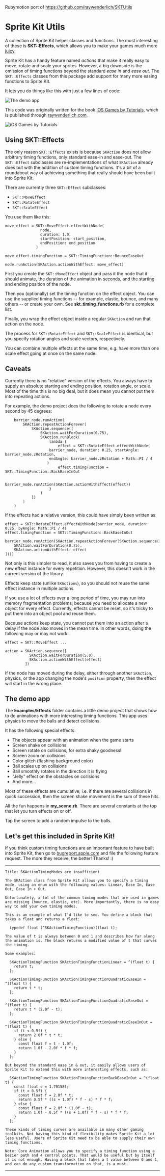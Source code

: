 Rubymotion port of https://github.com/raywenderlich/SKTUtils

# Sprite Kit Utils

A collection of Sprite Kit helper classes and functions. The most interesting of these is **SKT::Effects**, which allows you to make your games much more [juicy](http://bitly.com/juice-it). 

Sprite Kit has a handy feature named *actions* that make it really easy to move, rotate and scale your sprites. However, a big downside is the omission of timing functions beyond the standard *ease in* and *ease out*. The `SKT::Effects` classes from this package add support for many more easing functions to Sprite Kit.

It lets you do things like this with just a few lines of code:

![The demo app](demo_app/Demo.gif)

This code was originally written for the book [iOS Games by Tutorials](http://raywenderlich.com/store/ios-games-by-tutorials), which is published through [raywenderlich.com](http://raywenderlich.com).

![iOS Games by Tutorials](http://cdn4.raywenderlich.com/wp-content/uploads/2013/10/iGT_PDFonly_280@2x.png "iOS Games by Tutorials")

## Using SKT::Effects

The only reason `SKT::Effects` exists is because `SKAction` does not allow arbitrary timing functions, only standard ease-in and ease-out. The `SKT::Effect` subclasses are re-implementations of what `SKAction` already does but with the addition of custom timing functions. It's a bit of a roundabout way of achieving something that really should have been built into Sprite Kit.

There are currently three `SKT::Effect` subclasses:

- `SKT::MoveEffect`
- `SKT::RotateEffect`
- `SKT::ScaleEffect`

You use them like this:

    move_effect = SKT::MoveEffect.effectWithNode(
                    node, 
                    duration: 1.0,
                    startPosition: start_position,
                    endPosition: end_position
                  )
                  
    move_effect.timingFunction = SKT::TimingFunction::BounceEaseOut
    
    node.runAction(SKAction.actionWithEffect: move_effect)
  

First you create the `SKT::MoveEffect` object and pass it the node that it should animate, the duration of the animation in seconds, and the starting and ending position of the node.

Then you (optionally) set the timing function on the effect object. You can use the supplied timing functions -- for example, elastic, bounce, and many others -- or create your own. See **skt_timing_functions.rb** for a complete list.

Finally, you wrap the effect object inside a regular `SKAction` and run that action on the node.

The process for `SKT::RotateEffect` and `SKT::ScaleEffect` is identical, but you specify rotation angles and scale vectors, respectively.

You can combine multiple effects at the same time, e.g. have more than one scale effect going at once on the same node.

## Caveats

Currently there is no "relative" version of the effects. You always have to supply an absolute starting and ending position, rotation angle, or scale. Most of the time this is no big deal, but it does mean you cannot put them into repeating actions.

For example, the demo project does the following to rotate a node every second by 45 degrees:

		barrier_node.runAction(
			SKAction.repeatActionForever(
				SKAction.sequence([
					SKAction.waitForDuration(0.75),
					SKAction.runBlock(
						lambda {
							effect = SKT::RotateEffect.effectWithNode(
                        barrier_node, duration: 0.25, startAngle: barrier_node.zRotation, 
                        endAngle: barrier_node.zRotation + Math::PI / 4
                       )
							effect.timingFunction = SKT::TimingFunction::BackEaseInOut
							
							barrier_node.runAction(SKAction.actionWithEffect(effect))
						}
					)
				])
			)
		)

If the effects had a relative version, this could have simply been written as:

    effect = SKT::RotateEffect.effectWithNode(barrier_node, duration: 0.25, byAngle: Math::PI / 4)
    effect.timingFunction = SKT::TimingFunction::BackEaseInOut
    
    barrier_node.runAction(SKAction.repeatActionForever(SKAction.sequence([
        SKAction.waitForDuration(0.75),
        SKAction.actionWithEffect: effect
    ])))

Not only is this simpler to read, it also saves you from having to create a new effect instance for every repetition. However, this doesn't work in the current version of the library.

Effects keep state (unlike `SKActions`), so you should not reuse the same effect instance in multiple actions.

If you use a lot of effects over a long period of time, you may run into memory fragmentation problems, because you need to allocate a new object for every effect. Currently, effects cannot be reset, so it's tricky to put them into an object pool and reuse them.

Because actions keep state, you cannot put them into an action after a delay if the node also moves in the mean time. In other words, doing the following may or may not work:

    effect = SKT::MoveEffect ...
    
    action = SKAction.sequence([
               SKAction.waitForDuration(5.0),
               SKAction.actionWithEffect(effect)
             ])

If the node has moved during the delay, either through another `SKAction`, physics, or the app changing the node's `position` property, then the effect will start in the wrong place.

## The demo app

The **Examples/Effects** folder contains a little demo project that shows how to do animations with more interesting timing functions. This app uses physics to move the balls and detect collisions.

It has the following special effects:

- The objects appear with an animation when the game starts
- Screen shake on collisions
- Screen rotate on collisions, for extra shaky goodness!
- Screen zoom on collisions
- Color glitch (flashing background color)
- Ball scales up on collisions
- Ball smoothly rotates in the direction it is flying
- "Jelly" effect on the obstacles on collisions
- And more...

Most of these effects are cumulative; i.e. if there are several collisions in quick succession, then the screen shake movement is the sum of these hits.

All the fun happens in **my_scene.rb**. There are several constants at the top that let you turn effects on or off.

Tap the screen to add a random impulse to the balls.

## Let's get this included in Sprite Kit!

If you think custom timing functions are an important feature to have built into Sprite Kit, then go to [bugreport.apple.com](http://bugreport.apple.com]) and file the following feature request. The more they receive, the better! Thanks! :)

---

	Title: SKActionTimingModes are insufficient

	The SKAction class from Sprite Kit allows you to specify a timing mode, using an enum with the following values: Linear, Ease In, Ease Out, Ease In + Out. 

	Unfortunately, a lot of the common timing modes that are used in games are missing (bounce, elastic, etc). More importantly, there is no easy way to add your own timing modes.
	
	This is an example of what I'd like to see. You define a block that takes a float and returns a float: 

	  typedef float (^SKActionTimingFunction)(float t);

	The value of t is always between 0 and 1 and describes how far along the animation is. The block returns a modified value of t that curves the timing. 
	
	Some examples:

	  SKActionTimingFunction SKActionTimingFunctionLinear = ^(float t) {
	  	return t;
	  };

	  SKActionTimingFunction SKActionTimingFunctionQuadraticEaseIn = ^(float t) {
	  	return t * t;
	  };

	  SKActionTimingFunction SKActionTimingFunctionQuadraticEaseOut = ^(float t) {
	  	return t * (2.0f - t);
	  };

	  SKActionTimingFunction SKActionTimingFunctionQuadraticEaseInOut = ^(float t) {
	  	if (t < 0.5f) {
		  return 2.0f * t * t;
		} else {
		  const float f = t - 1.0f;
		  return 1.0f - 2.0f * f * f;
		}
  	  };

	But beyond the standard ease in & out, it easily allows users of Sprite Kit to extend this with more interesting effects, such as:

	  SKActionTimingFunction SKActionTimingFunctionBackEaseInOut = ^(float t) {
	    const float s = 1.70158f;
	    if (t < 0.5f) {
	      const float f = 2.0f * t;
	      return 0.5f * ((s + 1.0f) * f - s) * f * f;
	    } else {
	      const float f = 2.0f * (1.0f - t);
	      return 1.0f - 0.5f * ((s + 1.0f) * f - s) * f * f;
	    }
	  };
	
	These kinds of timing curves are available in many other gaming toolkits. Not having this kind of flexibility makes Sprite Kit a lot less useful. Users of Sprite Kit need to be able to supply their own timing functions.
	
	Note: Core Animation allows you to specify a timing function using a bezier path and 4 control points. That would be useful but by itself it is not enough. Having a block that takes a t value between 0 and 1, and can do any custom transformation on that, is a must.

---
